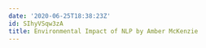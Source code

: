 ```yaml
---
date: '2020-06-25T18:38:23Z'
id: SIhyVSqw3zA
title: Environmental Impact of NLP by Amber McKenzie
---
```

